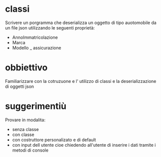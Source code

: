 # classi

Scrivere un porgramma che deserializza un oggetto di tipo auotomobile da un file json utilizzando le seguenti proprietà:

- AnnoImmatricolazione
- Marca
- Modello
_ assicurazione

# obbiettivo

Familiarizzare con la cotruzuone e l' utilizzo di classi e la deserializzazione di oggetti json

# suggerimentiù

Provare in modalita:
- senza classe
- con classe 
- con costruttore personalizato e di default
- con input dell utente cioe chiedendo all'utente di inserire i dati tramite i metodi di console
